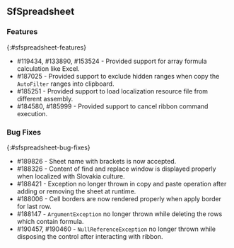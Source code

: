 ## SfSpreadsheet

### Features
{:#sfspreadsheet-features}

* \#119434, \#133890, \#153524 - Provided support for array formula calculation like Excel.
* \#187025 - Provided support to exclude hidden ranges when copy the `AutoFilter` ranges into clipboard.
* \#185251 - Provided support to load localization resource file from different assembly.
* \#184580, \#185999 - Provided support to cancel ribbon command execution.

### Bug Fixes
{:#sfspreadsheet-bug-fixes}

* \#189826 - Sheet name with brackets is now accepted. 
* \#188326 - Content of find and replace window is displayed properly when localized with Slovakia culture.
* \#188421 - Exception no longer thrown in copy and paste operation after adding or removing the sheet at runtime.
* \#188006 - Cell borders are now rendered properly when apply border for last row.
* \#188147 - `ArgumentException` no longer thrown while deleting the rows which contain formula.
* \#190457, \#190460 - `NullReferenceException` no longer thrown while disposing the control after interacting with ribbon.